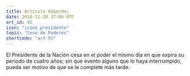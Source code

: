 ```yaml
---
title: Artículo 91&ordm;
date: 2016-12-28 17:06 UTC
art_id: 92
icon: "icono_presidente"
topic: "Cese de Poderes"
shortcode: "art-91"
---
```

El Presidente de la Nación cesa en el poder el mismo día en que expira su período de cuatro años; sin que evento alguno que lo haya interrumpido, pueda ser motivo de que se le complete más tarde.
